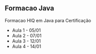 ## Formacao Java
Formacao HIQ em Java para Certificação
* Aula 1 - 05/01
* Aula 2 - 07/01
* Aula 3 - 12/01
* Aula 4  - 14/01
